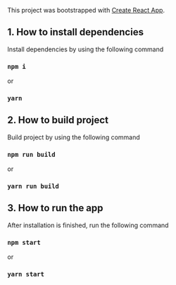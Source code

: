 This project was bootstrapped with [Create React App](https://github.com/facebook/create-react-app).

## 1. How to install dependencies

Install dependencies by using the following command

### `npm i`

or

### `yarn`

## 2. How to build project

Build project by using the following command

### `npm run build`

or

### `yarn run build`

## 3. How to run the app

After installation is finished, run the following command

### `npm start`

or

### `yarn start`

